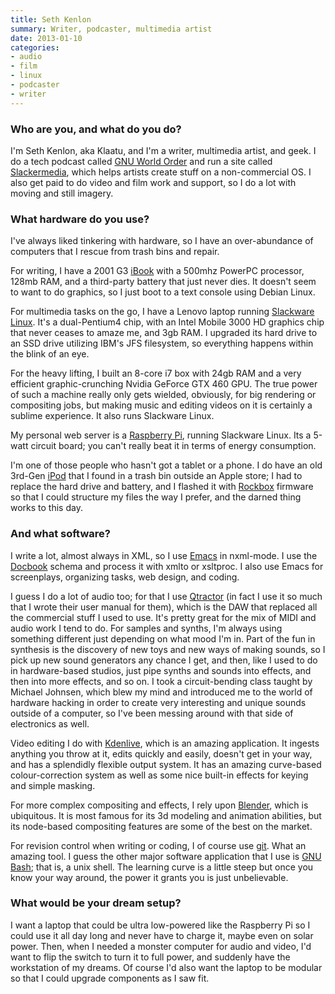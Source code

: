 ```yaml
---
title: Seth Kenlon
summary: Writer, podcaster, multimedia artist
date: 2013-01-10
categories:
- audio
- film
- linux
- podcaster
- writer
---
```


### Who are you, and what do you do?

I'm Seth Kenlon, aka Klaatu, and I'm a writer, multimedia artist, and geek. I do a tech podcast called [GNU World Order](http://gnuworldorder.info/ "The GNU World Order podcast.") and run a site called [Slackermedia](http://www.slackermedia.info/ "The Slackermedia website."), which helps artists create stuff on a non-commercial OS. I also get paid to do video and film work and support, so I do a lot with moving and still imagery.

### What hardware do you use?

I've always liked tinkering with hardware, so I have an over-abundance of computers that I rescue from trash bins and repair.

For writing, I have a 2001 G3 [iBook][] with a 500mhz PowerPC processor, 128mb RAM, and a third-party battery that just never dies. It doesn't seem to want to do graphics, so I just boot to a text console using Debian Linux.

For multimedia tasks on the go, I have a Lenovo laptop running [Slackware Linux][slackware]. It's a dual-Pentium4 chip, with an Intel Mobile 3000 HD graphics chip that never ceases to amaze me, and 3gb RAM. I upgraded its hard drive to an SSD drive utilizing IBM's JFS filesystem, so everything happens within the blink of an eye.

For the heavy lifting, I built an 8-core i7 box with 24gb RAM and a very efficient graphic-crunching Nvidia GeForce GTX 460 GPU. The true power of such a machine really only gets wielded, obviously, for big rendering or compositing jobs, but making music and editing videos on it is certainly a sublime experience. It also runs Slackware Linux.

My personal web server is a [Raspberry Pi][raspberry-pi], running Slackware Linux. Its a 5-watt circuit board; you can't really beat it in terms of energy consumption.

I'm one of those people who hasn't got a tablet or a phone. I do have an old 3rd-Gen [iPod][] that I found in a trash bin outside an Apple store; I had to replace the hard drive and battery, and I flashed it with [Rockbox][] firmware so that I could structure my files the way I prefer, and the darned thing works to this day.

### And what software?

I write a lot, almost always in XML, so I use [Emacs][] in nxml-mode. I use the [Docbook][] schema and process it with xmlto or xsltproc. I also use Emacs for screenplays, organizing tasks, web design, and coding.

I guess I do a lot of audio too; for that I use [Qtractor][] (in fact I use it so much that I wrote their user manual for them), which is the DAW that replaced all the commercial stuff I used to use. It's pretty great for the mix of MIDI and audio work I tend to do. For samples and synths, I'm always using something different just depending on what mood I'm in. Part of the fun in synthesis is the discovery of new toys and new ways of making sounds, so I pick up new sound generators any chance I get, and then, like I used to do in hardware-based studios, just pipe synths and sounds into effects, and then into more effects, and so on. I took a circuit-bending class taught by Michael Johnsen, which blew my mind and introduced me to the world of hardware hacking in order to create very interesting and unique sounds outside of a computer, so I've been messing around with that side of electronics as well.

Video editing I do with [Kdenlive][], which is an amazing application. It ingests anything you throw at it, edits quickly and easily, doesn't get in your way, and has a splendidly flexible output system. It has an amazing curve-based colour-correction system as well as some nice built-in effects for keying and simple masking.

For more complex compositing and effects, I rely upon [Blender][], which is ubiquitous. It is most famous for its 3d modeling and animation abilities, but its node-based compositing features are some of the best on the market.

For revision control when writing or coding, I of course use [git][]. What an amazing tool. I guess the other major software application that I use is [GNU Bash][bash]; that is, a unix shell. The learning curve is a little steep but once you know your way around, the power it grants you is just unbelievable.

### What would be your dream setup?

I want a laptop that could be ultra low-powered like the Raspberry Pi so I could use it all day long and never have to charge it, maybe even on solar power. Then, when I needed a monster computer for audio and video, I'd want to flip the switch to turn it to full power, and suddenly have the workstation of my dreams. Of course I'd also want the laptop to be modular so that I could upgrade components as I saw fit.

[bash]: http://www.gnu.org/software/bash/ "A terminal shell."
[blender]: https://www.blender.org/ "A free, open-source 3D renderer."
[docbook]: https://docbook.org/ "A schema suited to writing books."
[emacs]: http://www.gnu.org/software/emacs/ "A free open-source text editor."
[git]: https://git-scm.com/ "A version control system."
[ibook]: https://en.wikipedia.org/wiki/IBook "A laptop."
[ipod]: https://support.apple.com/ipod-touch "A music player."
[kdenlive]: http://web.archive.org/web/20230813122032/https://kdenlive.org/ "An open-source video editor."
[qtractor]: http://web.archive.org/web/20161121141816/http://qtractor.sourceforge.net:80/ "An open-source multi-track sequencer."
[raspberry-pi]: https://en.wikipedia.org/wiki/Raspberry_Pi "A single-board hackable computer."
[rockbox]: https://www.rockbox.org/ "Replacement firmware for music players."
[slackware]: http://www.slackware.com/ "A Linux distribution."
